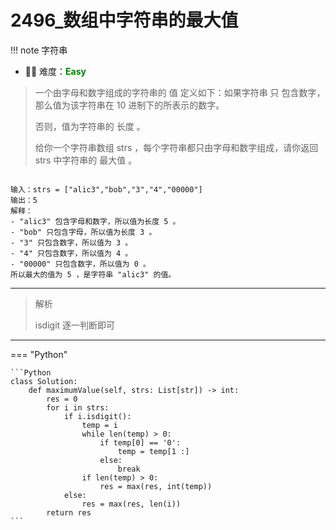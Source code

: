# 2496_数组中字符串的最大值

<!-- 所有文件名必须是该题目的英文名 -->

!!! note
    <!-- 这里记载考察的数据结构、算法等 -->
    字符串

- 🔑🔑 难度：<span style = "color:Green; font-weight:bold">Easy</span>
<!-- <span style = "color:gold; font-weight:bold">Medium</span> 中等 -->
<!-- <span style = "color:crisma; font-weight:bold">High</span> 困难 -->
<!-- <span style = "color:Green; font-weight:bold">Easy</span> 简单 -->

<!-- 题目简介 -->

> 一个由字母和数字组成的字符串的 值 定义如下：如果字符串 只 包含数字，那么值为该字符串在 10 进制下的所表示的数字。
> 
> 否则，值为字符串的 长度 。
> 
> 给你一个字符串数组 strs ，每个字符串都只由字母和数字组成，请你返回 strs 中字符串的 最大值 。


```

输入：strs = ["alic3","bob","3","4","00000"]
输出：5
解释：
- "alic3" 包含字母和数字，所以值为长度 5 。
- "bob" 只包含字母，所以值为长度 3 。
- "3" 只包含数字，所以值为 3 。
- "4" 只包含数字，所以值为 4 。
- "00000" 只包含数字，所以值为 0 。
所以最大的值为 5 ，是字符串 "alic3" 的值。

```

------

> 解析
>
> isdigit 逐一判断即可
-------------

=== "Python"

    ```Python
    class Solution:
        def maximumValue(self, strs: List[str]) -> int:
            res = 0
            for i in strs:
                if i.isdigit():
                    temp = i 
                    while len(temp) > 0:
                        if temp[0] == '0':
                            temp = temp[1 :]
                        else:
                            break
                    if len(temp) > 0:
                        res = max(res, int(temp))
                else:
                    res = max(res, len(i))
            return res
    ```